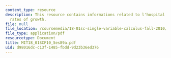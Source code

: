```yaml
---
content_type: resource
description: This resource contains informations related to l'hospital's rule and
  rates of growth.
file: null
file_location: /coursemedia/18-01sc-single-variable-calculus-fall-2010/d98016dcc13f1485fbdd9d23b36ed376_MIT18_01SCF10_Ses89a.pdf
file_type: application/pdf
resourcetype: Document
title: MIT18_01SCF10_Ses89a.pdf
uid: d98016dc-c13f-1485-fbdd-9d23b36ed376
---
```

